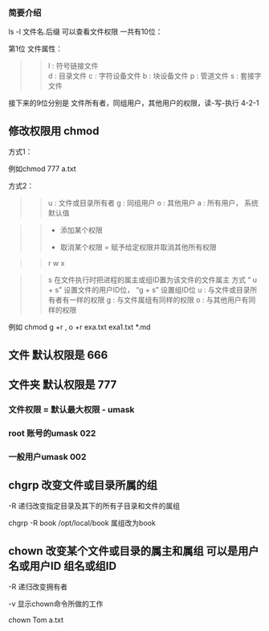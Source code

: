  
### 简要介绍

ls -l  文件名.后缀  可以查看文件权限
一共有10位：   

第1位 文件属性：  
>> l : 符号链接文件  
>> d : 目录文件
>> c : 字符设备文件
>> b : 块设备文件
>> p : 管道文件
>> s : 套接字文件

接下来的9位分别是 文件所有者，同组用户，其他用户的权限，读-写-执行  4-2-1

## 修改权限用 chmod
   方式1：  
   
   
   例如chmod 777 a.txt  
   
   
   方式2：  
   
>> u : 文件或目录所有者
>> g : 同组用户
>> o : 其他用户
>> a : 所有用户， 系统默认值  

>> + 添加某个权限
>> - 取消某个权限
>> = 赋予给定权限并取消其他所有权限

>> r
>> w
>> x

>> s 在文件执行时把进程的属主或组ID置为该文件的文件属主  方式 “ u + s” 设置文件的用户ID位， “g + s” 设置组ID位
>> u : 与文件或目录所有者有一样的权限
>> g : 与文件属组有同样的权限
>> o : 与其他用户有同样的权限

例如 chmod g +r , o +r exa.txt exa1.txt *.md


## 文件 默认权限是 666
## 文件夹 默认权限是 777
### 文件权限 = 默认最大权限 - umask
### root 账号的umask 022
### 一般用户umask 002

## chgrp  改变文件或目录所属的组
   -R 递归改变指定目录及其下的所有子目录和文件的属组 
   
   
   chgrp -R book /opt/local/book   属组改为book
## chown 改变某个文件或目录的属主和属组  可以是用户名或用户ID 组名或组ID
   -R  递归改变拥有者  
   
   -v 显示chown命令所做的工作  
   
   chown Tom a.txt
   
   
   
